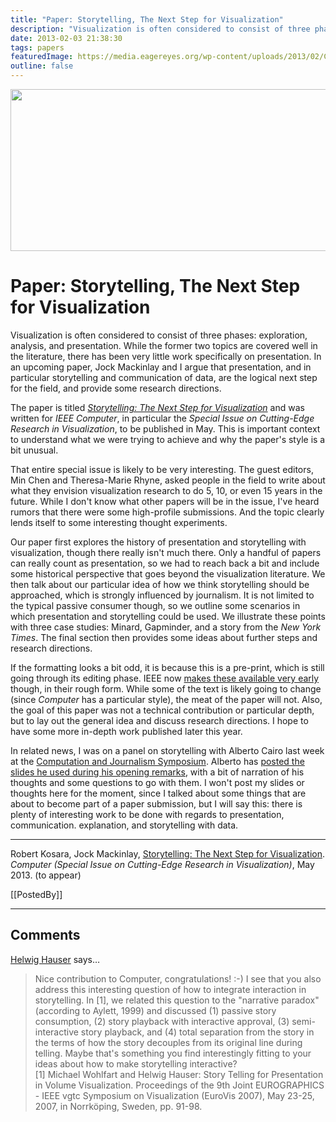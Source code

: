 ```yaml
---
title: "Paper: Storytelling, The Next Step for Visualization"
description: "Visualization is often considered to consist of three phases: exploration, analysis, and presentation. While the former two topics are covered well in the literature, there has been very little work specifically on presentation. In an upcoming paper, Jock Mackinlay and I argue that presentation, and in particular storytelling and communication of data, are the logical next step for the field, and provide some research directions."
date: 2013-02-03 21:38:30
tags: papers
featuredImage: https://media.eagereyes.org/wp-content/uploads/2013/02/Computer-Storytelling-teaser.jpg
outline: false
---
```


<p align="center"><img src="https://media.eagereyes.org/wp-content/uploads/2013/02/Computer-Storytelling-teaser.jpg" width="600" height="259" /></p>

# Paper: Storytelling, The Next Step for Visualization

Visualization is often considered to consist of three phases: exploration, analysis, and presentation. While the former two topics are covered well in the literature, there has been very little work specifically on presentation. In an upcoming paper, Jock Mackinlay and I argue that presentation, and in particular storytelling and communication of data, are the logical next step for the field, and provide some research directions.

The paper is titled <em><a href="/publications/Kosara-Computer-2013">Storytelling: The Next Step for Visualization</a></em> and was written for <em>IEEE Computer</em>, in particular the <em>Special Issue on Cutting-Edge Research in Visualization</em>, to be published in May. This is important context to understand what we were trying to achieve and why the paper's style is a bit unusual.

That entire special issue is likely to be very interesting. The guest editors, Min Chen and Theresa-Marie Rhyne, asked people in the field to write about what they envision visualization research to do 5, 10, or even 15 years in the future. While I don't know what other papers will be in the issue, I've heard rumors that there were some high-profile submissions. And the topic clearly lends itself to some interesting thought experiments.

Our paper first explores the history of presentation and  storytelling with visualization, though there really isn't much there. Only a handful of papers can really count as presentation, so we had to reach back a bit and include some historical perspective that goes beyond the visualization literature. We then talk about our particular idea of how we think storytelling should be approached, which is strongly influenced by journalism. It is not limited to the typical passive consumer though, so we outline some scenarios in which presentation and storytelling could be used. We illustrate these points with three case studies: Minard, Gapminder, and a story from the <em>New York Times</em>. The final section then provides some ideas about further steps and research directions.

If the formatting looks a bit odd, it is because this is a pre-print, which is still going through its editing phase. IEEE now <a href="http://www.computer.org/csdl/mags/co/preprint/06412677-abs.html">makes these available very early</a> though, in their rough form. While some of the text is likely going to change (since <em>Computer</em> has a particular style), the meat of the paper will not. Also, the goal of this paper was not a technical contribution or particular depth, but to lay out the general idea and discuss research directions. I hope to have some more in-depth work published later this year.

In related news, I was on a panel on storytelling with Alberto Cairo last week at the <a href="http://computation-and-journalism.com/symposium2013/">Computation and Journalism Symposium</a>. Alberto has <a href="http://www.thefunctionalart.com/2013/02/storytelling-with-data-visualization.html">posted the slides he used during his opening remarks</a>, with a bit of narration of his thoughts and some questions to go with them. I won't post my slides or thoughts here for the moment, since I talked about some things that are about to become part of a paper submission, but I will say this: there is plenty of interesting work to be done with regards to presentation, communication. explanation, and storytelling with data.

<hr />

Robert Kosara, Jock Mackinlay, <a href="/publications/Kosara-Computer-2013">Storytelling: The Next Step for Visualization</a>. <em>Computer (Special Issue on Cutting-Edge Research in Visualization)</em>, May 2013. (to appear)

[[PostedBy]]

<aside class="comments">

---
## Comments

<a href="http://www.ii.UiB.no/vis/" rel="nofollow noopener" target="_blank">Helwig Hauser</a> says…
>	Nice contribution to Computer, congratulations!  :-)  I see that you also address this interesting question of how to integrate interaction in storytelling.  In [1], we related this question to the "narrative paradox" (according to Aylett, 1999) and discussed (1) passive story consumption, (2) story playback with interactive approval, (3) semi-interactive story playback, and (4) total separation from the story in the terms of how the story decouples from its original line during telling.  Maybe that's something you find interestingly fitting to your ideas about how to make storytelling interactive?  
>	[1] Michael Wohlfart and Helwig Hauser: Story Telling for Presentation in Volume Visualization. Proceedings of the 9th Joint EUROGRAPHICS - IEEE vgtc Symposium on Visualization (EuroVis 2007), May 23-25, 2007, in Norrköping, Sweden, pp. 91-98.

</aside>

